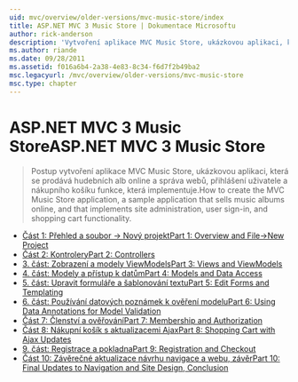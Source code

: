 ```yaml
---
uid: mvc/overview/older-versions/mvc-music-store/index
title: ASP.NET MVC 3 Music Store | Dokumentace Microsoftu
author: rick-anderson
description: 'Vytvoření aplikace MVC Music Store, ukázkovou aplikaci, která se prodává hudebních alb online a, který implementuje Správa webu přihlášení uživatele,...'
ms.author: riande
ms.date: 09/28/2011
ms.assetid: f016a6b4-2a38-4e83-8c34-f6d7f2b49ba2
msc.legacyurl: /mvc/overview/older-versions/mvc-music-store
msc.type: chapter
---
```

<a name="aspnet-mvc-3-music-store"></a><span data-ttu-id="323b5-103">ASP.NET MVC 3 Music Store</span><span class="sxs-lookup"><span data-stu-id="323b5-103">ASP.NET MVC 3 Music Store</span></span>
====================
> <span data-ttu-id="323b5-104">Postup vytvoření aplikace MVC Music Store, ukázkovou aplikaci, která se prodává hudebních alb online a správa webů, přihlášení uživatele a nákupního košíku funkce, která implementuje.</span><span class="sxs-lookup"><span data-stu-id="323b5-104">How to create the MVC Music Store application, a sample application that sells music albums online, and that implements site administration, user sign-in, and shopping cart functionality.</span></span>


- [<span data-ttu-id="323b5-105">Část 1: Přehled a soubor -> Nový projekt</span><span class="sxs-lookup"><span data-stu-id="323b5-105">Part 1: Overview and File->New Project</span></span>](mvc-music-store-part-1.md)
- [<span data-ttu-id="323b5-106">Část 2: Kontrolery</span><span class="sxs-lookup"><span data-stu-id="323b5-106">Part 2: Controllers</span></span>](mvc-music-store-part-2.md)
- [<span data-ttu-id="323b5-107">3. část: Zobrazení a modely ViewModels</span><span class="sxs-lookup"><span data-stu-id="323b5-107">Part 3: Views and ViewModels</span></span>](mvc-music-store-part-3.md)
- [<span data-ttu-id="323b5-108">4. část: Modely a přístup k datům</span><span class="sxs-lookup"><span data-stu-id="323b5-108">Part 4: Models and Data Access</span></span>](mvc-music-store-part-4.md)
- [<span data-ttu-id="323b5-109">5. část: Upravit formuláře a šablonování textu</span><span class="sxs-lookup"><span data-stu-id="323b5-109">Part 5: Edit Forms and Templating</span></span>](mvc-music-store-part-5.md)
- [<span data-ttu-id="323b5-110">6. část: Používání datových poznámek k ověření modelu</span><span class="sxs-lookup"><span data-stu-id="323b5-110">Part 6: Using Data Annotations for Model Validation</span></span>](mvc-music-store-part-6.md)
- [<span data-ttu-id="323b5-111">Část 7: Členství a ověřování</span><span class="sxs-lookup"><span data-stu-id="323b5-111">Part 7: Membership and Authorization</span></span>](mvc-music-store-part-7.md)
- [<span data-ttu-id="323b5-112">Část 8: Nákupní košík s aktualizacemi Ajax</span><span class="sxs-lookup"><span data-stu-id="323b5-112">Part 8: Shopping Cart with Ajax Updates</span></span>](mvc-music-store-part-8.md)
- [<span data-ttu-id="323b5-113">9. část: Registrace a pokladna</span><span class="sxs-lookup"><span data-stu-id="323b5-113">Part 9: Registration and Checkout</span></span>](mvc-music-store-part-9.md)
- [<span data-ttu-id="323b5-114">Část 10: Závěrečné aktualizace návrhu navigace a webu, závěr</span><span class="sxs-lookup"><span data-stu-id="323b5-114">Part 10: Final Updates to Navigation and Site Design, Conclusion</span></span>](mvc-music-store-part-10.md)
